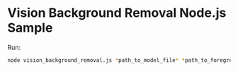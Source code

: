 # Vision Background Removal Node.js Sample


Run:
```bash
node vision_background_removal.js *path_to_model_file* *path_to_foreground_image* *path_to_background_image* AUTO
```

